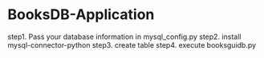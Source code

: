 # BooksDB-Application
step1. Pass your database information in mysql_config.py
step2. install mysql-connector-python
step3. create table 
step4. execute booksguidb.py
